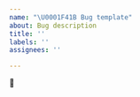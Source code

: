 ```yaml
---
name: "\U0001F41B Bug template"
about: Bug description
title: ''
labels: ''
assignees: ''

---
```


🐛

